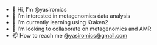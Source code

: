 - 👋 Hi, I’m @yasiromics
- 👀 I’m interested in metagenomics data analysis
- 🌱 I’m currently learning using Kraken2
- 💞️ I’m looking to collaborate on metagenomics and AMR
- 📫 How to reach me @yasiromics@gmail.com

<!---
yasiromics/yasiromics is a ✨ special ✨ repository because its `README.md` (this file) appears on your GitHub profile.
You can click the Preview link to take a look at your changes.
--->
